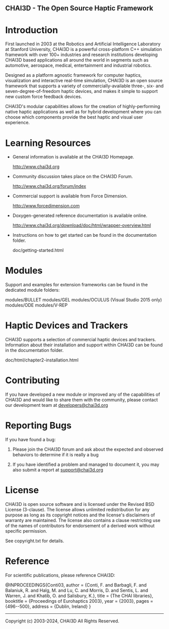

CHAI3D - The Open Source Haptic Framework
-----------------------------------------


Introduction
============


First launched in 2003 at the Robotics and Artificial Intelligence 
Laboratory at Stanford University, CHAI3D is a powerful cross-platform 
C++ simulation framework with over 100+ industries and research 
institutions developing CHAI3D based applications all around the world 
in segments such as automotive, aerospace, medical, entertainment and 
industrial robotics.

Designed as a platform agnostic framework for computer haptics, 
visualization and interactive real-time simulation, CHAI3D is an open 
source framework that supports a variety of commercially-available 
three-, six- and seven-degree-of-freedom haptic devices, and makes it 
simple to support new custom force feedback devices.

CHAI3D's modular capabilities allows for the creation of highly-performing 
native haptic applications as well as for hybrid development where you 
can choose which components provide the best haptic and visual user 
experience.



Learning Resources
==================

* General information is available at the CHAI3D Homepage.

  http://www.chai3d.org


* Community discussion takes place on the CHAI3D Forum.

  http://www.chai3d.org/forum/index


* Commercial support is available from Force Dimension.

  http://www.forcedimension.com


* Doxygen-generated reference documentation is available online.

  http://www.chai3d.org/download/doc/html/wrapper-overview.html


* Instructions on how to get started can be found in the 
  documentation folder.

  doc/getting-started.html



Modules
=======

Support and examples for extension frameworks can be found in the 
dedicated module folders:

  modules/BULLET
  modules/GEL
  modules/OCULUS   (Visual Studio 2015 only)
  modules/ODE
  modules/V-REP 



Haptic Devices and Trackers
===========================

CHAI3D supports a selection of commercial haptic devices and trackers.
Information about their installation and support within CHAI3D can be 
found in the documentation folder.

  doc/html/chapter2-installation.html



Contributing
============

If you have developed a new module or improved any of the capabilities of
CHAI3D and would like to share them with the community, please contact our 
development team at developers@chai3d.org



Reporting Bugs
==============

If you have found a bug:

1. Please join the CHAI3D forum and ask about the expected and observed 
   behaviors to determine if it is really a bug

2. If you have identified a problem and managed to document it, you may
   also submit a report at support@chai3d.org



License
=======

CHAI3D is open source software and is licensed under the Revised BSD 
License (3-clause). The license allows unlimited redistribution for 
any purpose as long as its copyright notices and the license's 
disclaimers of warranty are maintained. The license also contains a 
clause restricting use of the names of contributors for endorsement of 
a derived work without specific permission. 

See copyright.txt for details.



Reference
=========

For scientific publications, please reference CHAI3D:

@INPROCEEDINGS{Conti03,
  author    = {Conti, F. and Barbagli, F. and Balaniuk, R. 
               and Halg, M. and Lu, C. and Morris, D. 
               and Sentis, L. and Warren, J. and Khatib, O. 
               and Salisbury, K.},
  title     = {The CHAI libraries},
  booktitle = {Proceedings of Eurohaptics 2003},
  year      = {2003},
  pages     = {496--500},
  address   = {Dublin, Ireland}
}



_______________________________
Copyright (c) 2003-2024, CHAI3D
All Rights Reserved.